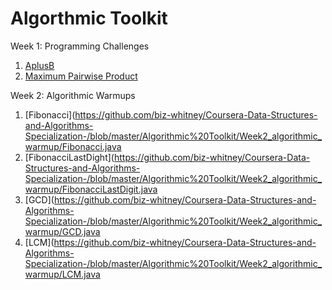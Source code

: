 # Algorthmic Toolkit #

Week 1: Programming Challenges  <br />
1. [AplusB](https://github.com/biz-whitney/Coursera-Data-Structures-and-Algorithms-Specialization-/blob/master/Algorithmic%20Toolkit/Week1_programming_challenges%20/APlusB.java) <br />
1. [Maximum Pairwise Product](https://github.com/biz-whitney/Coursera-Data-Structures-and-Algorithms-Specialization-/blob/master/Algorithmic%20Toolkit/Week1_programming_challenges%20/APlusB.java) 

Week 2: Algorithmic Warmups  <br />
1. [Fibonacci](https://github.com/biz-whitney/Coursera-Data-Structures-and-Algorithms-Specialization-/blob/master/Algorithmic%20Toolkit/Week2_algorithmic_warmup/Fibonacci.java <br />
2. [FibonacciLastDight](https://github.com/biz-whitney/Coursera-Data-Structures-and-Algorithms-Specialization-/blob/master/Algorithmic%20Toolkit/Week2_algorithmic_warmup/FibonacciLastDigit.java<br />
3. [GCD](https://github.com/biz-whitney/Coursera-Data-Structures-and-Algorithms-Specialization-/blob/master/Algorithmic%20Toolkit/Week2_algorithmic_warmup/GCD.java <br />
4. [LCM](https://github.com/biz-whitney/Coursera-Data-Structures-and-Algorithms-Specialization-/blob/master/Algorithmic%20Toolkit/Week2_algorithmic_warmup/LCM.java <br />
